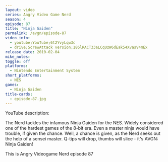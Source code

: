 ```yaml
---
layout: video
series: Angry Video Game Nerd
season: 4
episode: 87
title: "Ninja Gaiden"
permalink: /avgn/episode-87
video_info:
  - youtube;YouTube;6t2YvyLqw3c
  - drive;ScrewAttack version;186lRACT33aLCqUzW6dEak54XvasV4mEx
release_date: 2010-02-04
mike_notes:
toggle: off
platforms:
  - Nintendo Entertainment System
short_platforms:
  - NES
games:
  - Ninja Gaiden
title-cards:
  - episode-87.jpg
---
```


<p class="yt-description">YouTube description:</p>

The Nerd tackles the infamous Ninja Gaiden for the NES. Widely considered one of the hardest games of the 8-bit era. Even a master ninja would have trouble, if given the chance. Well, a chance is given, as the Nerd seeks out the help of a sensei master. Q-tips will drop, thumbs will slice - it's AVGN: Ninja Gaiden!

This is Angry Videogame Nerd episode 87